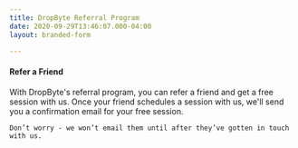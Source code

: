 ```yaml
---
title: DropByte Referral Program
date: 2020-09-29T13:46:07.000-04:00
layout: branded-form

---
```

#### Refer a Friend

With DropByte's referral program, you can refer a friend and get a free session with us. Once your friend schedules a session with us, we'll send you a confirmation email for your free session.

`Don’t worry - we won’t email them until after they’ve gotten in touch with us.`